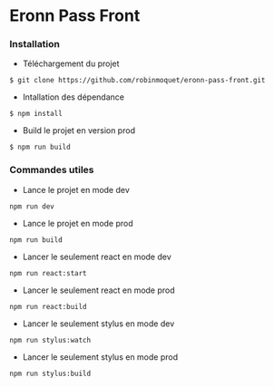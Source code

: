 # Eronn Pass Front

### Installation

* Téléchargement du projet
```
$ git clone https://github.com/robinmoquet/eronn-pass-front.git
```

* Intallation des dépendance
```
$ npm install
```

* Build le projet en version prod
```
$ npm run build
```


### Commandes utiles

* Lance le projet en mode dev
```
npm run dev
```
* Lance le projet en mode prod
```
npm run build
```
* Lancer le seulement react en mode dev
```
npm run react:start
```
* Lancer le seulement react en mode prod
```
npm run react:build
```
* Lancer le seulement stylus en mode dev
```
npm run stylus:watch
```
* Lancer le seulement stylus en mode prod
```
npm run stylus:build
```
